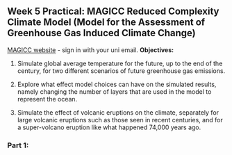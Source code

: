 ## Week 5 Practical: **MAGICC** Reduced Complexity Climate Model (Model for the Assessment of Greenhouse Gas Induced Climate Change)
[MAGICC website](https://live.magicc.org/) - sign in with your uni email.
**Objectives:**
1) Simulate global average temperature for the future, up to the end of the century, for two different scenarios of future greenhouse gas emissions.

2) Explore what effect model choices can have on the simulated results, namely changing the number of layers that are used in the model to represent the ocean.

3) Simulate the effect of volcanic eruptions on the climate, separately for large volcanic eruptions such as those seen in recent centuries, and for a super-volcano eruption like what happened 74,000 years ago.

### Part 1: 
